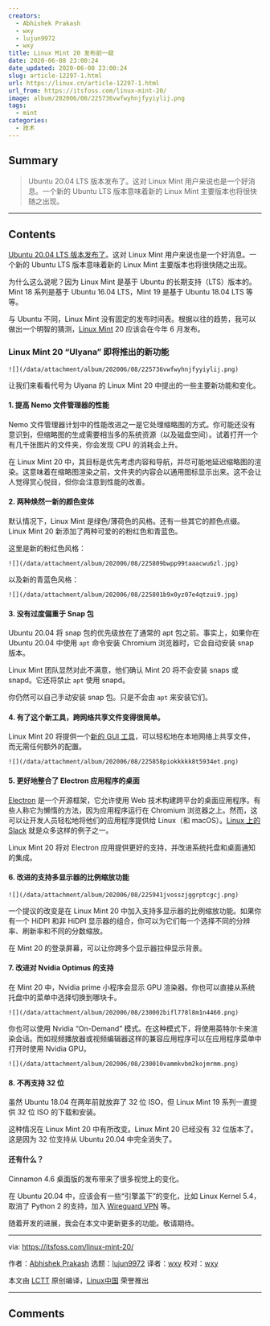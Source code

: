 ```yaml
---
creators:
  - Abhishek Prakash
  - wxy
  - lujun9972
  - wxy
title: Linux Mint 20 发布前一窥
date: 2020-06-08 23:00:24
date_updated: 2020-06-08 23:00:24
slug: article-12297-1.html
url: https://linux.cn/article-12297-1.html
url_from: https://itsfoss.com/linux-mint-20/
image: album/202006/08/225736vwfwyhnjfyyiylij.png
tags:
  - mint
categories:
  - 技术
---
```


## Summary

> Ubuntu 20.04 LTS 版本发布了。这对 Linux Mint 用户来说也是一个好消息。一个新的 Ubuntu LTS 版本意味着新的 Linux Mint 主要版本也将很快随之出现。

***

<!-- more -->

## Contents

[Ubuntu 20.04 LTS 版本发布了](https://itsfoss.com/ubuntu-20-04-release-features/)。这对 Linux Mint 用户来说也是一个好消息。一个新的 Ubuntu LTS 版本意味着新的 Linux Mint 主要版本也将很快随之出现。

为什么这么说呢？因为 Linux Mint 是基于 Ubuntu 的长期支持（LTS）版本的。Mint 18 系列是基于 Ubuntu 16.04 LTS，Mint 19 是基于 Ubuntu 18.04 LTS 等等。

与 Ubuntu 不同，Linux Mint 没有固定的发布时间表。根据以往的趋势，我可以做出一个明智的猜测，[Linux Mint](https://www.linuxmint.com/) 20 应该会在今年 6 月发布。

### Linux Mint 20 “Ulyana” 即将推出的新功能

`![](/data/attachment/album/202006/08/225736vwfwyhnjfyyiylij.png)`

让我们来看看代号为 Ulyana 的 Linux Mint 20 中提出的一些主要新功能和变化。

#### 1. 提高 Nemo 文件管理器的性能

Nemo 文件管理器计划中的性能改进之一是它处理缩略图的方式。你可能还没有意识到，但缩略图的生成需要相当多的系统资源（以及磁盘空间）。试着打开一个有几千张图片的文件夹，你会发现 CPU 的消耗会上升。

在 Linux Mint 20 中，其目标是优先考虑内容和导航，并尽可能地延迟缩略图的渲染。这意味着在缩略图渲染之前，文件夹的内容会以通用图标显示出来。这不会让人觉得赏心悦目，但你会注意到性能的改善。

#### 2. 两种焕然一新的颜色变体

默认情况下，Linux Mint 是绿色/薄荷色的风格。还有一些其它的颜色点缀。Linux Mint 20 新添加了两种可爱的的粉红色和青蓝色。

这里是新的粉红色风格：

`![](/data/attachment/album/202006/08/225809bwpp99taaacwu6zl.jpg)`

以及新的青蓝色风格：

`![](/data/attachment/album/202006/08/225801b9x0yz07e4qtzui9.jpg)`

#### 3. 没有过度偏重于 Snap 包

Ubuntu 20.04 将 snap 包的优先级放在了通常的 apt 包之前。事实上，如果你在 Ubuntu 20.04 中使用 `apt` 命令安装 Chromium 浏览器时，它会自动安装 snap 版本。

Linux Mint 团队显然对此不满意，他们确认 Mint 20 将不会安装 snaps 或 snapd。它还将禁止 `apt` 使用 snapd。

你仍然可以自己手动安装 snap 包。只是不会由 `apt` 来安装它们。

#### 4. 有了这个新工具，跨网络共享文件变得很简单。

Linux Mint 20 将提供一个[新的 GUI 工具](https://blog.linuxmint.com/?p=3863)，可以轻松地在本地网络上共享文件，而无需任何额外的配置。

`![](/data/attachment/album/202006/08/225858piokkkkk8t5934et.png)`

#### 5. 更好地整合了 Electron 应用程序的桌面

[Electron](https://www.electronjs.org/) 是一个开源框架，它允许使用 Web 技术构建跨平台的桌面应用程序。有些人称它为懒惰的方法，因为应用程序运行在 Chromium 浏览器之上。然而，这可以让开发人员轻松地将他们的应用程序提供给 Linux（和 macOS）。[Linux 上的 Slack](https://itsfoss.com/slack-use-linux/) 就是众多这样的例子之一。

Linux Mint 20 将对 Electron 应用提供更好的支持，并改进系统托盘和桌面通知的集成。

#### 6. 改进的支持多显示器的比例缩放功能

`![](/data/attachment/album/202006/08/225941jvosszjggrptcgcj.png)`

一个提议的改变是在 Linux Mint 20 中加入支持多显示器的比例缩放功能。如果你有一个 HiDPI 和非 HiDPI 显示器的组合，你可以为它们每一个选择不同的分辨率、刷新率和不同的分数缩放。

在 Mint 20 的登录屏幕，可以让你跨多个显示器拉伸显示背景。

#### 7. 改进对 Nvidia Optimus 的支持

在 Mint 20 中，Nvidia prime 小程序会显示 GPU 渲染器。你也可以直接从系统托盘中的菜单中选择切换到哪块卡。

`![](/data/attachment/album/202006/08/230002bifl778l8m1n4460.png)`

你也可以使用 Nvidia “On-Demand” 模式。在这种模式下，将使用英特尔卡来渲染会话。而如视频播放器或视频编辑器这样的兼容应用程序可以在应用程序菜单中打开时使用 Nvidia GPU。

`![](/data/attachment/album/202006/08/230010vammkvbm2kojmrmm.png)`

#### 8. 不再支持 32 位

虽然 Ubuntu 18.04 在两年前就放弃了 32 位 ISO，但 Linux Mint 19 系列一直提供 32 位 ISO 的下载和安装。

这种情况在 Linux Mint 20 中有所改变。Linux Mint 20 已经没有 32 位版本了。这是因为 32 位支持从 Ubuntu 20.04 中完全消失了。

#### 还有什么？

Cinnamon 4.6 桌面版的发布带来了很多视觉上的变化。

在 Ubuntu 20.04 中，应该会有一些“引擎盖下”的变化，比如 Linux Kernel 5.4，取消了 Python 2 的支持，加入 [Wireguard VPN](https://itsfoss.com/wireguard/) 等。

随着开发的进展，我会在本文中更新更多的功能。敬请期待。

---

via: <https://itsfoss.com/linux-mint-20/>

作者：[Abhishek Prakash](https://itsfoss.com/author/abhishek/) 选题：[lujun9972](https://github.com/lujun9972) 译者：[wxy](https://github.com/wxy) 校对：[wxy](https://github.com/wxy)

本文由 [LCTT](https://github.com/LCTT/TranslateProject) 原创编译，[Linux中国](https://linux.cn/) 荣誉推出

***

## Comments

